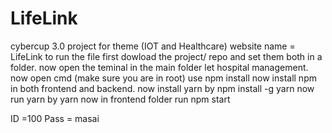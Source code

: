 # LifeLink
cybercup 3.0 project for theme (IOT and Healthcare) website name = LifeLink
to run the file first dowload the project/ repo and set them both in a folder. now open the teminal in the main folder let hospital management. now open cmd (make sure you are in root) use npm install now install npm in both frontend and backend. now install yarn by npm install -g yarn now run yarn by yarn now in frontend folder run npm start

ID =100 Pass = masai
